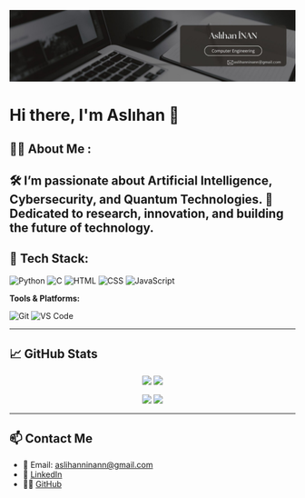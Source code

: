 ![Banner](https://raw.githubusercontent.com/AslihanINAN/AslihanINAN/main/assets/Banner.jpeg)

# Hi there, I'm Aslıhan 👋

## 👩‍💻 About Me :

🛠 I’m passionate about Artificial Intelligence, Cybersecurity, and Quantum Technologies.
🌱 Dedicated to research, innovation, and building the future of technology.
---

## 🧰 Tech Stack:

![Python](https://img.shields.io/badge/-Python-05122A?style=flat&logo=python)
![C](https://img.shields.io/badge/-C-05122A?style=flat&logo=c)
![HTML](https://img.shields.io/badge/-HTML5-05122A?style=flat&logo=html5)
![CSS](https://img.shields.io/badge/-CSS3-05122A?style=flat&logo=css3)
![JavaScript](https://img.shields.io/badge/-JavaScript-05122A?style=flat&logo=javascript)

**Tools & Platforms:**  

![Git](https://img.shields.io/badge/-Git-05122A?style=flat&logo=git)
![VS Code](https://img.shields.io/badge/-VSCode-05122A?style=flat&logo=visual-studio-code)

---

## 📈 GitHub Stats

<p align="center">
  <img src="https://github-readme-stats.vercel.app/api?username=AslihanINAN&show_icons=true&theme=radical" height="150"/>
  <img src="https://github-readme-stats.vercel.app/api/top-langs/?username=AslihanINAN&layout=compact&theme=radical" height="150"/>
</p>

<p align="center">
  <img src="https://github-readme-streak-stats.herokuapp.com/?user=AslihanINAN&theme=radical" height="150"/>
  <img src="https://github-readme-activity-graph.vercel.app/graph?username=AslihanINANtheme=radical" height="150"/>
</p>


---

## 📫 Contact Me

- 📧 Email: aslihanninann@gmail.com
- 💼 [LinkedIn](https://www.linkedin.com/in/asl%C4%B1han-inan-1016b5193/)
- 🧑‍💻 [GitHub](https://github.com/AslihanINAN)
